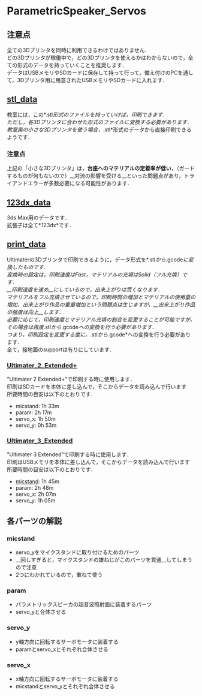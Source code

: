 # ParametricSpeaker_Servos
## 注意点
全ての3Dプリンタを同時に利用できるわけではありません．<br>
どの3Dプリンタが稼働中で，どの3Dプリンタを使えるかはわからないので，全ての形式のデータを持っていくことを推奨します．<br>
データはUSBメモリやSDカードに保存して持って行って，備え付けのPCを通して，3Dプリンタ用に用意されたUSBメモリやSDカードに入れます．

## [stl_data](./stl_data)
教室には，この*.stl*形式のファイルを持っていけば，印刷できます．<br>
ただし，各3Dプリンタに合わせた形式のファイルに変換する必要があります．<br>
教室奥の小さな3Dプリンタを使う場合，*.stl*形式のデータから直接印刷できるようです．

### 注意点
上記の「小さな3Dプリンタ」は，__台座へのマテリアルの定着率が低い__，（ガードするものが何もないので）__対流の影響を受ける__といった問題点があり，トライアンドエラーが多数必要になる可能性があります．<br>

## [123dx_data](./123dx_data)
3ds Max用のデータです．<br>
拡張子は全て*.123dx*です．

## [print_data](./print_data)
Ultimaterの3Dプリンタで印刷できるように，データ形式を*.stl*から*.gcode*に変換したものです．<br>
変換時の設定は，印刷速度はFast，マテリアルの充填はSolid（フル充填）です．<br>
__印刷速度を速め__にしているので，出来上がりは荒くなります．<br>
マテリアルをフル充填させているので，印刷時間の増加とマテリアルの使用量の増加，出来上がり作品の重量増加という問題点は生じますが，__出来上がり作品の強度は向上__します．<br>
必要に応じて，印刷速度とマテリアル充填の割合を変更することが可能ですが，その場合は再度*.stl*から*.gcode*への変換を行う必要があります．<br>
つまり，印刷設定を変更する度に，*.stl*から*.gcode*への変換を行う必要があります．<br>
全て，接地面のsupportは有りにしています．

### [Ultimater_2_Extended+](./print_data/Ultimater_2_Extended+)
"Ultimater 2 Extended+"で印刷する時に使用します．<br>
印刷はSDカードを本体に差し込んで，そこからデータを読み込んで行います<br>
所要時間の目安は以下のとおりです．

* micstand:	1h 33m
* param:	2h 17m
* servo_x:	1h 50m
* servo_y:	0h 53m

### [Ultimater_3_Extended](./print_data/Ultimater_3_Extended)
"Ultimater 3 Extended"で印刷する時に使用します．<br>
印刷はUSBメモリを本体に差し込んで，そこからデータを読み込んで行います<br>
所要時間の目安は以下のとおりです．

* [micstand](#micstand):	1h 45m
* param:	2h 48m
* servo_x:	2h 07m
* servo_y:	1h 05m

## 各パーツの解説
### micstand

* servo_yをマイクスタンドに取り付けるためのパーツ
* __回しすぎると，マイクスタンドの雄ねじがこのパーツを貫通__してしまうので注意
* 2つにわかれているので，重ねて使う

### param

* パラメトリックスピーカの超音波照射面に装着するパーツ
* servo_yと合体させる

### servo_y

* y軸方向に回転するサーボモータに装着する
* paramとservo_xとそれぞれ合体させる

### servo_x

* x軸方向に回転するサーボモータに装着する
* micstandとservo_yとそれぞれ合体させる